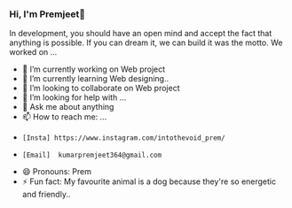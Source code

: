 ### Hi, I'm Premjeet👋

<!--
**kumarpremjeet/kumarpremjeet** is a ✨ _special_ ✨ repository because its `README.md` (this file) appears on your GitHub profile.:-->

In development, you should have an open mind and accept the fact that anything is possible. If you can dream it, we can build it was the motto. We worked on ...

- 🔭 I’m currently working on Web project
- 🌱 I’m currently learning Web designing..
- 👯 I’m looking to collaborate on Web project
- 🤔 I’m looking for help with ...
- 💬 Ask me about anything
- 📫 How to reach me: ...
-     [Insta] https://www.instagram.com/intothevoid_prem/
-     [Email]  kumarpremjeet364@gmail.com
- 😄 Pronouns: Prem
- ⚡ Fun fact: My favourite animal is a dog because they're so energetic and friendly..

